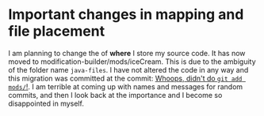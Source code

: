 # Important changes in mapping and file placement

I am planning to change the of **where** I store my source code. It has now moved to modification-builder/mods/iceCream. This is due to the ambiguity of the folder name `java-files`. I have not altered the code in any way and this migration was committed at the commit: [Whoops, didn't do `git add mods/`!](https://github.com/SuperHarmony910/modification-builder/commit/f8023c8f8afe8a7864d32c0b8fe4753badcc8096). I am terrible at coming up with names and messages for random commits, and then I look back at the importance and I become so disappointed in myself.